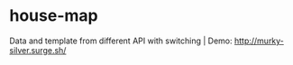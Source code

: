 # house-map
Data and template from different API with switching | Demo: http://murky-silver.surge.sh/
